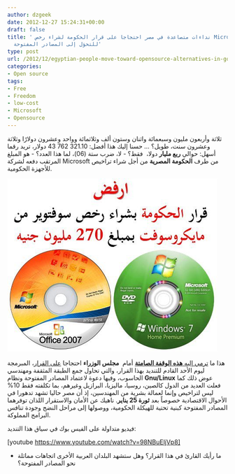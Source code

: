```yaml
---
author: dzgeek
date: 2012-12-27 15:24:31+00:00
draft: false
title: ' نداءات متصاعدة في مصر احتجاجا على قرار الحكومة لشراء رخص Microsoft ودعوةُ
  للتحوَل إلى المصادر المفتوحة'
type: post
url: /2012/12/egyptian-people-move-toward-opensource-alternatives-in-government-infrastructure/
categories:
- Open source
tags:
- Free
- Freedom
- low-cost
- Microsoft
- Opensource
---
```


ثلاثة وأربعون مليون وسبعمائة واثنان وستون ألف وثلاثمائة وواحد وعشرون دولارًا وثلاثة وعشرون سنت، طويل؟ ... حسنا إليك هذا أفضل: 321.10 762 43 دولار، تريد رقما أسهل: حوالي **ربع مليار** دولا،  فقط؟ - لا، ضرب ستة (06)، لما هذا العدد؟ - هو المبلغ المرتقب دفعه لشركة Microsoft من طرف **الحكومة المصرية** من أجل شراء تراخيص للأجهزة الحكومية.


![no-microsoft-prorams-in egypt](no-microsoft-prorams-in-egypt.jpg)



هذا ما [ ترمي إليه **هذه الوقفة الصامتة**](https://www.facebook.com/events/368019856627453/?ref=3) أمام  **مجلس الوزراء** احتجاجا [على القرار](https://www.facebook.com/photo.php?fbid=451943038187168)، المبرمجة ليوم الأحد القادم للتنديد بهذا القرار، والتي تحاول جمع الطبقة المثقفة ومهندسي الحاسوب، وفيها دعوة لاعتماد المصادر المفتوحة ونظام **Gnu/Linux** عوض ذلك كما فعلت العديد من الدول كالصين، روسيا، ماليزيا، البرازيل وغيرهم، بما تكلفته فقط 10% ليس لتراخيص وإنما لعمالة بشرية من المهندسين، إذ أن مصر حاليا تشهد تدهورا في الأحوال الاقتصادية خصوصاً بعد **ثورة 25 يناير**. ناهيك عن الأمان والاستقرار اللذان توفرهما المصادر المفتوحة كبنية تحتية للهيكلة الحكومية، ووصولها إلى مراحل النضج وجودة تنافس البرامج المملوكة.

فيديو متداولة على الفيس بوك في سياق هذا التنديد:

[youtube https://www.youtube.com/watch?v=98NBuEljVp8]



- ما رأيك القارئ في هذا القرار؟ وهل ستشهد البلدان العربية الأخرى اتجاهات مماثلة نحو المصادر المفتوحة؟
